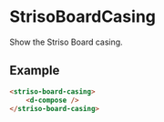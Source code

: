 # StrisoBoardCasing

Show the Striso Board casing.

## Example

```html
<striso-board-casing>
    <d-compose />
</striso-board-casing>
```

<striso-board-casing>
    <d-compose />
</striso-board-casing>
